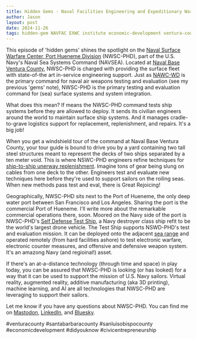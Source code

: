 ```yaml
---
title: Hidden Gems - Naval Facilities Engineering and Expeditionary Warfare Center and the SeaBees
author: Jason
layout: post
date: 2024-11-26
tags: hidden-gem NAVFAC EXWC institute economic-development ventura-county nbvc
---
```


This episode of 'hidden gems' shines the spotlight on the [Naval Surface Warfare Center, Port Hueneme Division](https://en.wikipedia.org/wiki/Naval_Surface_Warfare_Center_Port_Hueneme) (NWSC-PHD), part of the U.S. Navy's Naval Sea Systems Command (NAVSEA).  Located at [Naval Base Ventura County](https://www.jasonemiller.org/2024/11/19/gem-nbvc.html), NWSC-PHD is charged with providing the surface fleet with state-of-the art in-service engineering support.  Just as [NAWC-WD](http://www.jasonemiller.org/2024/11/21/gem-nawcwd.html) is the primary command for naval air weapons testing and evaluation (see my previous 'gems' note), NWSC-PHD is the primary testing and evaluation command for (sea) surface systems and system integration.

What does this mean?  If means the NWSC-PHD command tests ship systems before they are allowed to deploy.  It sends its civilian engineers around the world to maintain surface ship systems.  And it manages cradle-to-grave logistics support for replacement, replenishment, and repairs.  It's a big job!

When you get a windshield tour of the command at Naval Base Ventura County, your tour guide is bound to drive you by a yard containing two tall steel structures meant to represent the decks of two ships separated by a ten meter void.  This is where NSWC-PHD engineers refine techniques for [ship-to-ship unerway replenishment](https://en.wikipedia.org/wiki/Underway_replenishment).  Imagine tons of gear being slung on cables from one deck to the other.  Engineers test and evaluate new techniques here  before they're used to support sailors on the roiling seas.  When new methods pass test and eval, there is Great Rejoicing!

Geographically, NWSC-PHD sits next to the Port of Hueneme, the only deep water port between San Francisco and Los Angeles.  Sharing the port is the commercial Port of Hueneme.  I'll write more about the remarkable commercial operations there, soon.  Moored on the Navy side of the port is NWSC-PHD's [Self Defense Test Ship](https://en.wikipedia.org/wiki/Self_Defense_Test_Ship), a Navy destroyer class ship  refit to be the world's largest drone vehicle.  The Test Ship supports NSWD-PHD's test and evaluation mission.  It can be deployed onto the adjacent [sea range](https://www.jt4llc.com/what-we-do/point-mugu-sea-range-pmsr/) and operated remotely (from hard facilities ashore) to test electronic warfare, electronic counter measures, and offensive and defensive weapon system.  It's an amazong Navy (and regioinal!) asset.

If there's an at-a-distance technology (through time and space) in play today, you can be assured that NWSC-PHD is looking (or has looked) for a way that it can be used to support the mission of U.S. Navy sailors.  Virtual reality, augmented reality, additive manufacturing (aka 3D printing), machine learning, and AI are all technologies that NWSC-PHD are leveraging to support their sailors.

Let me know if you have any questions about NWSC-PHD.  You can find me on [Mastodon](https://c.im/@jasonemiller), [LinkedIn](https://www.linkedin.com/in/jasonearlmiller/), and [Bluesky](https://bsky.app/profile/jasonemiller.bsky.social).

#venturacounty #santabarbaracounty #sanluisobispocounty #economicdevelopment #didyouknow #civicentrepreneurship


<!--
SYNTAX FOR IMAGES
* use services to create JPG and to create thumbnail that is 720px wide

[![ALT-TEXT](/assets/images/filename-thumbnail.jpg)](/assets/images/filename.jpg)
-->

<!--
SYNTAX FOR VIDEO
* convert MOV to mp4 using VLC

<video width="480" height="320" controls="controls">
  <source src="/assets/media/filename.m4v" type="video/mp4">
</video>
-->
